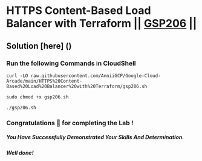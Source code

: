 # HTTPS Content-Based Load Balancer with Terraform || [GSP206](https://www.cloudskillsboost.google/focuses/1206?parent=catalog) ||

## Solution [here] ()

### Run the following Commands in CloudShell

```
curl -LO raw.githubusercontent.com/AnniiGCP/Google-Cloud-Arcade/main/HTTPS%20Content-Based%20Load%20Balancer%20with%20Terraform/gsp206.sh

sudo chmod +x gsp206.sh

./gsp206.sh
```

### Congratulations 🎉 for completing the Lab !

##### *You Have Successfully Demonstrated Your Skills And Determination.*

#### *Well done!*

 

 
